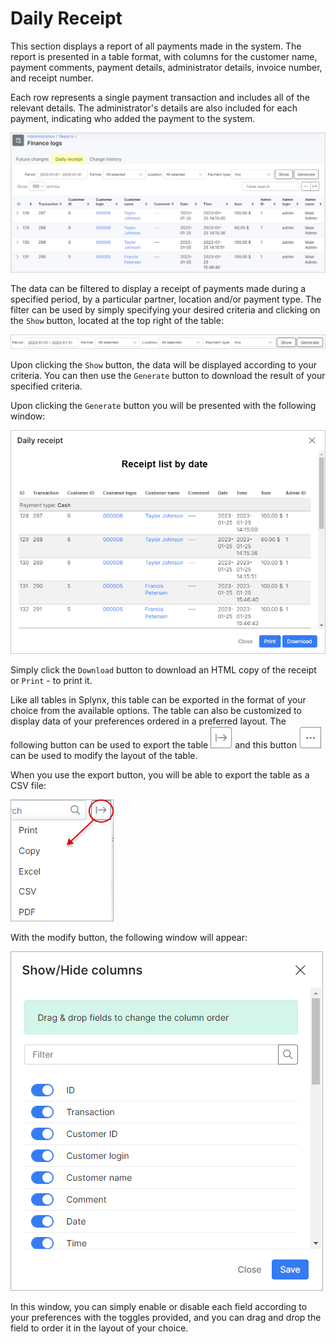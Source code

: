 Daily Receipt
=========

This section displays a report of all payments made in the system. The report is presented in a table format, with columns for the customer name, payment comments, payment details, administrator details, invoice number, and receipt number. 

Each row represents a single payment transaction and includes all of the relevant details. The administrator's details are also included for each payment, indicating who added the payment to the system.

![Daily Receipt](2.png)

The data can be filtered to display a receipt of payments made during a specified period, by a particular partner, location and/or payment type. The filter can be used by simply specifying your desired criteria and clicking on the `Show` button, located at the top right of the table:

![Filter](filter.png)

Upon clicking the `Show` button, the data will be displayed according to your criteria. You can then use the `Generate` button to download the result of your specified criteria.

Upon clicking the `Generate` button you will be presented with the following window:

![Download](download2.png)

Simply click the `Download` button to download an HTML copy of the receipt or `Print` - to print it.


Like all tables in Splynx, this table can be exported in the format of your choice from the available options. The table can also be customized to display data of your preferences ordered in a preferred layout. The following button can be used to export the table <icon class="image-icon">![Export](export.png)</icon> and this button <icon class="image-icon">![Modify](modify.png)</icon> can be used to modify the layout of the table.

When you use the export button, you will be able to export the table as a CSV file:

![Export](export1.png)

With the modify button, the following window will appear:

![modify](modify1.png)

In this window, you can simply enable or disable each field according to your preferences with the toggles provided, and you can drag and drop the field to order it in the layout of your choice.
